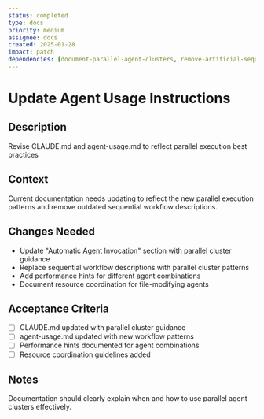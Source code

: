```yaml
---
status: completed
type: docs
priority: medium
assignee: docs
created: 2025-01-28
impact: patch
dependencies: [document-parallel-agent-clusters, remove-artificial-sequential-dependencies, create-workflow-templates-parallel-execution]
---
```


# Update Agent Usage Instructions

## Description
Revise CLAUDE.md and agent-usage.md to reflect parallel execution best practices

## Context
Current documentation needs updating to reflect the new parallel execution patterns and remove outdated sequential workflow descriptions.

## Changes Needed
- Update "Automatic Agent Invocation" section with parallel cluster guidance
- Replace sequential workflow descriptions with parallel cluster patterns
- Add performance hints for different agent combinations
- Document resource coordination for file-modifying agents

## Acceptance Criteria
- [ ] CLAUDE.md updated with parallel cluster guidance
- [ ] agent-usage.md updated with new workflow patterns
- [ ] Performance hints documented for agent combinations
- [ ] Resource coordination guidelines added

## Notes
Documentation should clearly explain when and how to use parallel agent clusters effectively.
